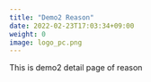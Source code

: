 ```yaml
---
title: "Demo2 Reason"
date: 2022-02-23T17:03:34+09:00
weight: 0
image: logo_pc.png
---
```


This is demo2 detail page of reason